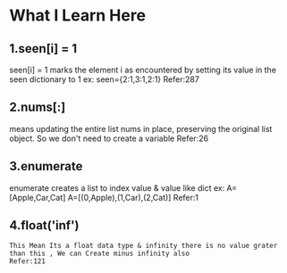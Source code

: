# What I Learn Here

## 1.seen[i] = 1
  seen[i] = 1 marks the element i as encountered by setting its value in the seen dictionary to 1
    ex: seen={2:1,3:1,2:1}
  Refer:287

## 2.nums[:]
   means updating the entire list nums in place, preserving the original list object.
   So we don't need to create a variable
   Refer:26

## 3.enumerate
  enumerate creates a list to index value & value like dict
  ex: A=[Apple,Car,Cat]
      A=[(0,Apple),(1,Car),(2,Cat)]
  Refer:1

  ## 4.float('inf')
    This Mean Its a float data type & infinity there is no value grater than this , We can Create minus infinity also
    Refer:121
